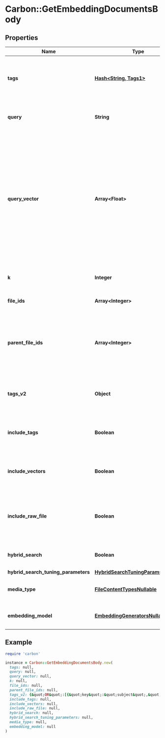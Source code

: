 # Carbon::GetEmbeddingDocumentsBody

## Properties

| Name | Type | Description | Notes |
| ---- | ---- | ----------- | ----- |
| **tags** | [**Hash&lt;String, Tags1&gt;**](Tags1.md) | A set of tags to limit the search to. Deprecated and may be removed in the future. | [optional] |
| **query** | **String** | Query for which to get related chunks and embeddings. |  |
| **query_vector** | **Array&lt;Float&gt;** | Optional query vector for which to get related chunks and embeddings. It must have been         generated by the same model used to generate the embeddings across which the search is being conducted. Cannot         provide both &#x60;query&#x60; and &#x60;query_vector&#x60;. | [optional] |
| **k** | **Integer** | Number of related chunks to return. |  |
| **file_ids** | **Array&lt;Integer&gt;** | Optional list of file IDs to limit the search to | [optional] |
| **parent_file_ids** | **Array&lt;Integer&gt;** | Optional list of parent file IDs to limit the search to. A parent file describes a file to which         another file belongs (e.g. a folder) | [optional] |
| **tags_v2** | **Object** | A set of tags to limit the search to. Use this instead of &#x60;tags&#x60;, which is deprecated. | [optional] |
| **include_tags** | **Boolean** | Flag to control whether or not to include tags for each chunk in the response. | [optional] |
| **include_vectors** | **Boolean** | Flag to control whether or not to include embedding vectors in the response. | [optional] |
| **include_raw_file** | **Boolean** | Flag to control whether or not to include a signed URL to the raw file containing each chunk         in the response. | [optional] |
| **hybrid_search** | **Boolean** | Flag to control whether or not to perform hybrid search. | [optional] |
| **hybrid_search_tuning_parameters** | [**HybridSearchTuningParamsNullable**](HybridSearchTuningParamsNullable.md) |  | [optional] |
| **media_type** | [**FileContentTypesNullable**](FileContentTypesNullable.md) |  | [optional][default to &#39;TEXT&#39;] |
| **embedding_model** | [**EmbeddingGeneratorsNullable**](EmbeddingGeneratorsNullable.md) |  | [optional][default to &#39;OPENAI&#39;] |

## Example

```ruby
require 'carbon'

instance = Carbon::GetEmbeddingDocumentsBody.new(
  tags: null,
  query: null,
  query_vector: null,
  k: null,
  file_ids: null,
  parent_file_ids: null,
  tags_v2: {&quot;OR&quot;:[{&quot;key&quot;:&quot;subject&quot;,&quot;negate&quot;:false,&quot;value&quot;:&quot;holy-bible&quot;},{&quot;key&quot;:&quot;person-of-interest&quot;,&quot;negate&quot;:false,&quot;value&quot;:&quot;jesus christ&quot;},{&quot;key&quot;:&quot;genre&quot;,&quot;negate&quot;:true,&quot;value&quot;:&quot;fiction&quot;},{&quot;AND&quot;:[{&quot;key&quot;:&quot;subject&quot;,&quot;negate&quot;:true,&quot;value&quot;:&quot;tao-te-ching&quot;},{&quot;key&quot;:&quot;author&quot;,&quot;negate&quot;:false,&quot;value&quot;:&quot;lao-tzu&quot;}]}]},
  include_tags: null,
  include_vectors: null,
  include_raw_file: null,
  hybrid_search: null,
  hybrid_search_tuning_parameters: null,
  media_type: null,
  embedding_model: null
)
```

